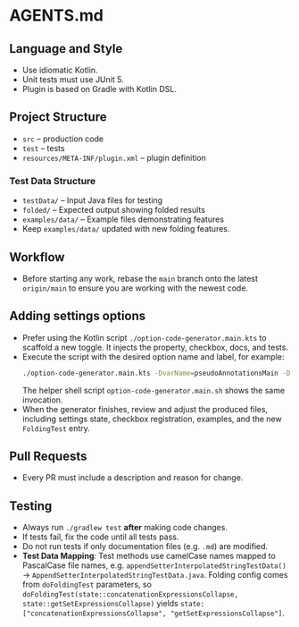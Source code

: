 # AGENTS.md

## Language and Style
- Use idiomatic Kotlin.
- Unit tests must use JUnit 5.
- Plugin is based on Gradle with Kotlin DSL.

## Project Structure
- `src` – production code
- `test` – tests
- `resources/META-INF/plugin.xml` – plugin definition

### Test Data Structure

- `testData/` – Input Java files for testing
- `folded/` – Expected output showing folded results
- `examples/data/` – Example files demonstrating features
- Keep `examples/data/` updated with new folding features.

## Workflow
- Before starting any work, rebase the `main` branch onto the latest `origin/main` to ensure you are working with the newest code.

## Adding settings options
- Prefer using the Kotlin script `./option-code-generator.main.kts` to scaffold a new toggle. It injects the property, checkbox, docs, and tests.
- Execute the script with the desired option name and label, for example:
  ```bash
  ./option-code-generator.main.kts -DvarName=pseudoAnnotationsMain -DvarText="Pseudo-annotations: @Main"
  ```
  The helper shell script `option-code-generator.main.sh` shows the same invocation.
- When the generator finishes, review and adjust the produced files, including settings state, checkbox registration, examples, and the new `FoldingTest` entry.

## Pull Requests
- Every PR must include a description and reason for change.

## Testing
- Always run `./gradlew test` **after** making code changes.
- If tests fail, fix the code until all tests pass.
- Do not run tests if only documentation files (e.g. `.md`) are modified.
- **Test Data Mapping**: Test methods use camelCase names mapped to PascalCase file names, e.g.
  `appendSetterInterpolatedStringTestData()` → `AppendSetterInterpolatedStringTestData.java`. Folding
  config comes from `doFoldingTest` parameters, so `doFoldingTest(state::concatenationExpressionsCollapse,
  state::getSetExpressionsCollapse)` yields `state: ["concatenationExpressionsCollapse", "getSetExpressionsCollapse"]`.

